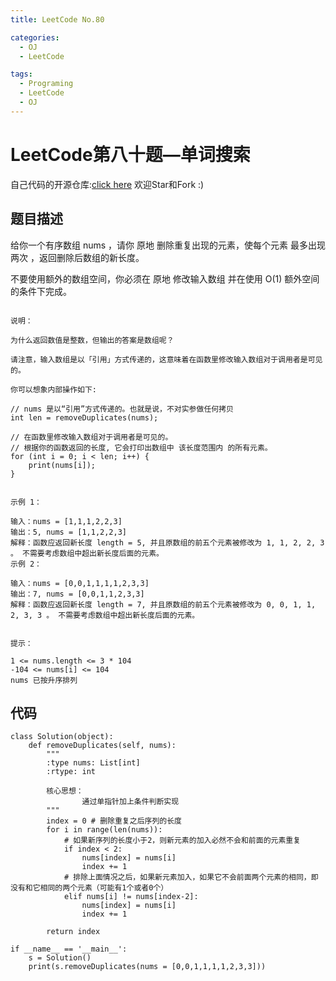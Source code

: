 ```yaml
---
title: LeetCode No.80

categories:
  - OJ
  - LeetCode

tags:
  - Programing
  - LeetCode
  - OJ
---
```


# LeetCode第八十题—单词搜索
自己代码的开源仓库:[click here](https://github.com/zs670980918/LeetCode_Coding_Record)  欢迎Star和Fork :)

## 题目描述
给你一个有序数组 nums ，请你 原地 删除重复出现的元素，使每个元素 最多出现两次 ，返回删除后数组的新长度。

不要使用额外的数组空间，你必须在 原地 修改输入数组 并在使用 O(1) 额外空间的条件下完成。

```

说明：

为什么返回数值是整数，但输出的答案是数组呢？

请注意，输入数组是以「引用」方式传递的，这意味着在函数里修改输入数组对于调用者是可见的。

你可以想象内部操作如下:

// nums 是以“引用”方式传递的。也就是说，不对实参做任何拷贝
int len = removeDuplicates(nums);

// 在函数里修改输入数组对于调用者是可见的。
// 根据你的函数返回的长度, 它会打印出数组中 该长度范围内 的所有元素。
for (int i = 0; i < len; i++) {
    print(nums[i]);
}
 

示例 1：

输入：nums = [1,1,1,2,2,3]
输出：5, nums = [1,1,2,2,3]
解释：函数应返回新长度 length = 5, 并且原数组的前五个元素被修改为 1, 1, 2, 2, 3 。 不需要考虑数组中超出新长度后面的元素。
示例 2：

输入：nums = [0,0,1,1,1,1,2,3,3]
输出：7, nums = [0,0,1,1,2,3,3]
解释：函数应返回新长度 length = 7, 并且原数组的前五个元素被修改为 0, 0, 1, 1, 2, 3, 3 。 不需要考虑数组中超出新长度后面的元素。
 

提示：

1 <= nums.length <= 3 * 104
-104 <= nums[i] <= 104
nums 已按升序排列
```

## 代码
```
class Solution(object):
    def removeDuplicates(self, nums):
        """
        :type nums: List[int]
        :rtype: int

        核心思想：
                通过单指针加上条件判断实现
        """
        index = 0 # 删除重复之后序列的长度
        for i in range(len(nums)):
            # 如果新序列的长度小于2，则新元素的加入必然不会和前面的元素重复
            if index < 2:
                nums[index] = nums[i]
                index += 1
            # 排除上面情况之后，如果新元素加入，如果它不会前面两个元素的相同，即没有和它相同的两个元素（可能有1个或者0个）
            elif nums[i] != nums[index-2]:
                nums[index] = nums[i]
                index += 1

        return index

if __name__ == '__main__':
    s = Solution()
    print(s.removeDuplicates(nums = [0,0,1,1,1,1,2,3,3]))
```
